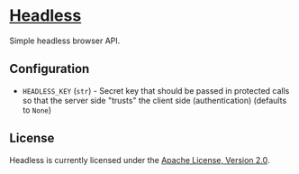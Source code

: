 # [Headless](https://headless.hive.pt)

Simple headless browser API.

## Configuration

* `HEADLESS_KEY` (`str`) - Secret key that should be passed in protected calls so that the server side
"trusts" the client side (authentication) (defaults to `None`)

## License

Headless is currently licensed under the [Apache License, Version 2.0](http://www.apache.org/licenses/).
